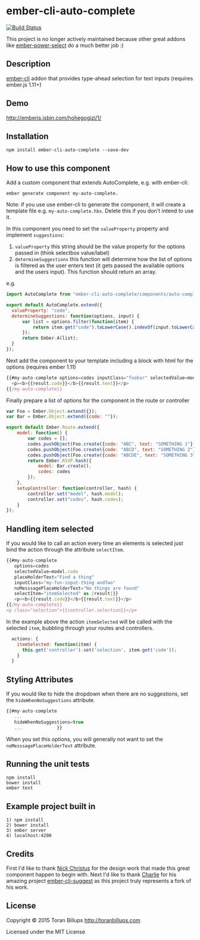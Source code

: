 # ember-cli-auto-complete

[![Build Status][]](https://travis-ci.org/toranb/ember-cli-auto-complete)

This project is no longer actively maintained because other great addons like [ember-power-select][] do a much better job :)

## Description

[ember-cli][] addon that provides type-ahead selection for text inputs (requires ember.js 1.11+)

## Demo

http://emberjs.jsbin.com/hohegogizi/1/

## Installation

```
npm install ember-cli-auto-complete --save-dev
```

## How to use this component

Add a custom component that extends AutoComplete, e.g. with ember-cli:

```
ember generate component my-auto-complete.
```

Note: if you use use ember-cli to generate the component, it will create a template file e.g. `my-auto-complete.hbs`. Delete this if you don't intend to use it.

In this component you need to set the `valueProperty` property and implement `suggestions`:

1. `valueProperty` this string should be the value property for the options passed in (think selectbox value/label)
2. `determineSuggestions` this function will determine how the list of options is filtered as the user enters text (it gets passed the available options and the users input). This function should return an array.

e.g.

```js
import AutoComplete from "ember-cli-auto-complete/components/auto-complete";

export default AutoComplete.extend({
  valueProperty: "code",
  determineSuggestions: function(options, input) {
      var list = options.filter(function(item) {
          return item.get("code").toLowerCase().indexOf(input.toLowerCase()) > -1;
      });
      return Ember.A(list);
  }
});
```

Next add the component to your template including a block with html for the options (requires ember 1.11)

```js
{{#my-auto-complete options=codes inputClass="foobar" selectedValue=model.code placeHolderText="Find a thing" noMesssagePlaceHolderText="No things are found" as |result|}}
  <p><b>{{result.code}}</b>{{result.text}}</p>
{{/my-auto-complete}}
```

Finally prepare a list of options for the component in the route or controller

```js
var Foo = Ember.Object.extend({});
var Bar = Ember.Object.extend({code: ""});

export default Ember.Route.extend({
    model: function() {
        var codes = [];
        codes.pushObject(Foo.create({code: "ABC", text: "SOMETHING 1"}));
        codes.pushObject(Foo.create({code: "ABCD", text: "SOMETHING 2"}));
        codes.pushObject(Foo.create({code: "ABCDE", text: "SOMETHING 3"}));
        return Ember.RSVP.hash({
            model: Bar.create(),
            codes: codes
        });
    },
    setupController: function(controller, hash) {
        controller.set("model", hash.model);
        controller.set("codes", hash.codes);
    }
});
```

##  Handling item selected

If you would like to call an action every time an elements is
selected just bind the action through the attribute `selectItem`.

```js
{{#my-auto-complete
   options=codes
   selectedValue=model.code
   placeHolderText="Find a thing"
   inputClass="my-fun-input-thing andTwo"
   noMesssagePlaceHolderText="No things are found"
   selectItem="itemSelected" as |result|}}
   <p><b>{{result.code}}</b>{{result.text}}</p>
{{/my-auto-complete}}
<p class="selection">{{controller.selection}}</p>
```

In the example above the action `itemSelected` will be called with the
selected `item`, bubbling through your routes and controllers.

```js
  actions: {
    itemSelected: function(item) {
      this.get('controller').set('selection', item.get('code'));
    }
  }
```

##  Styling Attributes

If you would like to hide the dropdown when there are no suggestions,
set the `hideWhenNoSuggestions` attribute.

```js
{{#my-auto-complete
   ...
   hideWhenNoSuggestions=true
   ...             }}
```

When you set this options, you will generally not want to set the `noMesssagePlaceHolderText` attribute.

## Running the unit tests

    npm install
    bower install
    ember test

## Example project built in

```
1) npm install
2) bower install
3) ember server
4) localhost:4200
```

## Credits

First I'd like to thank [Nick Christus] for the design work that made this great component happen to begin with. Next I'd like to thank [Charlie] for his amazing project [ember-cli-suggest] as this project truly represents a fork of his work.

## License

Copyright © 2015 Toran Billups http://toranbillups.com

Licensed under the MIT License


[Build Status]: https://travis-ci.org/toranb/ember-cli-auto-complete.svg?branch=master
[ember-cli]: http://www.ember-cli.com/
[ember.js]: http://emberjs.com/
[Nick Christus]: https://github.com/nchristus
[Charlie]: https://github.com/klclee
[ember-cli-suggest]: https://github.com/klclee/ember-cli-suggest
[ember-power-select]: https://github.com/cibernox/ember-power-select

